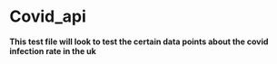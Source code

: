 # Covid_api

**This test file will look to test the certain data points about the covid infection rate in the uk**
